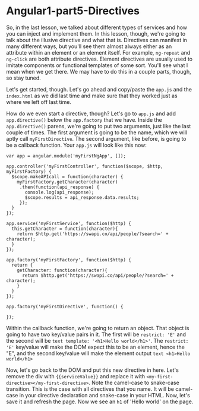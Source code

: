 # Angular1-part5-Directives

So, in the last lesson, we talked about different types of services and how you can inject and implement them. In this lesson, though, we're going to talk about the illusive directive and what that is. Directives can manifest in many different ways, but you'll see them almost always either as an attribute within an element or an element itself. For example, `ng-repeat` and `ng-click` are both attribute directives. Element directives are usually used to imitate components or functional templates of some sort. You'll see what I mean when we get there. We may have to do this in a couple parts, though, so stay tuned.

Let's get started, though. Let's go ahead and copy/paste the `app.js` and the `index.html` as we did last time and make sure that they worked just as where we left off last time. 

How do we even start a directive, though? Let's go to `app.js` and add `app.directive()` below the `app.factory` that we have. Inside the `app.directive()` parens, we're going to put two arguments, just like the last couple of times. The first argument is going to be the name, which we will aptly call `myFirstDirective`. The second argument, like before, is going to be a callback function. Your `app.js` will look like this now:

```text
var app = angular.module('myFirstNgApp', []);

app.controller('myFirstController', function($scope, $http, myFirstFactory) {
  $scope.makeAPIcall = function(character) {
    myFirstFactory.getCharacter(character)
     .then(function(api_response) {
       console.log(api_response);
       $scope.results = api_response.data.results;
     });
  }
});

app.service('myFirstService', function($http) {
  this.getCharacter = function(character){
    return $http.get('https://swapi.co/api/people/?search=' + character);
  }
});

app.factory('myFirstFactory', function($http) {
  return {
    getCharacter: function(character){
      return $http.get('https://swapi.co/api/people/?search=' + character);
    }
  }
});

app.factory('myFirstDirective', function() {
  
});
```

Within the callback function, we're going to return an object. That object is going to have two key/value pairs in it. The first will be `restrict: 'E'` and the second will be ```text template: '<h1>Hello world</h1>'```. The `restrict: 'E'` key/value will make the DOM expect this to be an element, hence the "E", and the second key/value will make the element output ```text <h1>Hello world</h1>```

Now, let's go back to the DOM and put this new directive in here. Let's remove the div with ``{{serviceValue}}`` and replace it with `<my-first-directive></my-first-directive>`. Note the camel-case to snake-case transition. This is the case with all directives that you name. It will be camel-case in your directive declaration and snake-case in your HTML. Now, let's save it and refresh the page. Now we see an `h1` of 'Hello world' on the page. 
